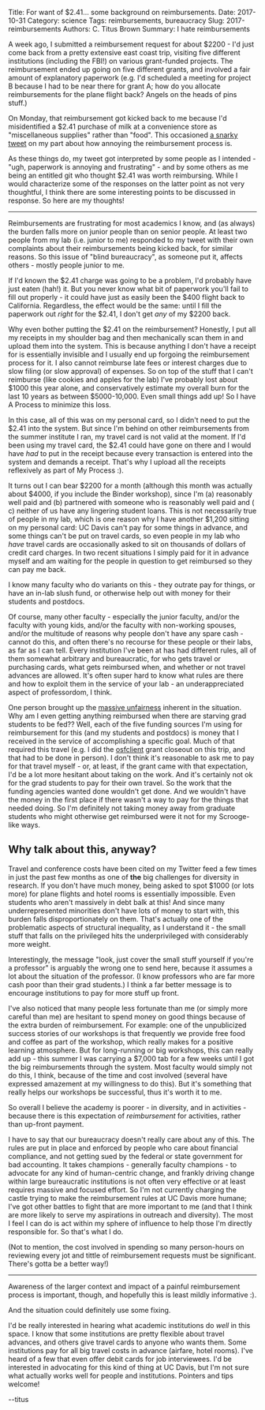Title: For want of $2.41... some background on reimbursements.
Date: 2017-10-31
Category: science
Tags: reimbursements, bureaucracy
Slug: 2017-reimbursements
Authors: C. Titus Brown
Summary: I hate reimbursements

A week ago, I submitted a reimbursement request for about $2200 - I'd just come back from a pretty extensive east coast trip, visiting five different institutions (including the FBI!) on various grant-funded projects.  The reimbursement ended up going on five different grants, and involved a fair amount of explanatory paperwork (e.g. I'd scheduled a meeting for project B because I had to be near there for grant A; how do you allocate reimbursements for the plane flight back? Angels on the heads of pins stuff.)

On Monday, that reimbursement got kicked back to me because I'd misidentified a $2.41 purchase of milk at a convenience store as "miscellaneous supplies" rather than "food". This occasioned [a snarky tweet](https://twitter.com/ctitusbrown/status/925038570179407872) on my part about how annoying the reimbursement process is.

As these things do, my tweet got interpreted by some people as I intended - "ugh, paperwork is annoying and frustrating" - and by some others as me being an entitled git who thought $2.41 was worth reimbursing.  While I would characterize some of the responses on the latter point as not very thoughtful, I think there are some interesting points to be discussed in response. So here are my thoughts!

----

Reimbursements are frustrating for most academics I know, and (as always) the burden falls more on junior people than on senior people.  At least two people from my lab (i.e. junior to me) responded to my tweet with their own complaints about their reimbursements being kicked back, for similar reasons.  So this issue of "blind bureaucracy", as someone put it, affects others - mostly people junior to me.

If I'd known the $2.41 charge was going to be a problem, I'd probably have just eaten (hah!) it. But you never know what bit of paperwork you'll fail to fill out properly - it could have just as easily been the $400 flight back to California.  Regardless, the effect would be the same: until I fill the paperwork out *right* for the $2.41, I don't get *any* of my $2200 back.

Why even bother putting the $2.41 on the reimbursement? Honestly, I put all my receipts in my shoulder bag and then mechanically scan them in and upload them into the system.  This is because anything I don't have a receipt for is essentially invisible and I usually end up forgoing the reimbursement process for it.  I also cannot reimburse late fees or interest charges due to slow filing (or slow approval) of expenses.  So on top of the stuff that I can't reimburse (like cookies and apples for the lab) I've probably lost about $1000 this year alone, and conservatively estimate my overall burn for the last 10 years as between $5000-10,000.  Even small things add up! So I have  A Process to minimize this loss.

In this case, all of this was on my personal card, so I didn't need to put the $2.41 into the system. But since I'm behind on other reimbursements from the summer institute I ran, my travel card is not valid at the moment. If I'd been using my travel card, the $2.41 could have gone on there and I would have *had* to put in the receipt because every transaction is entered into the system and demands a receipt. That's why I upload all the receipts reflexively as part of My Process :).

It turns out I can bear $2200 for a month (although this month was actually about $4000, if you include the Binder workshop), since I'm (a) reasonably well paid and (b) partnered with someone who is reasonably well paid and ( c) neither of us have any lingering student loans.  This is not necessarily true of people in my lab, which is one reason why I have another $1,200 sitting on my personal card: UC Davis can't pay for some things in advance, and some things can't be put on travel cards, so even people in my lab who *have* travel cards are occasionally asked to sit on thousands of dollars of credit card charges.  In two recent situations I simply paid for it in advance myself and am waiting for the people in question to get reimbursed so they can pay me back.

I know many faculty who do variants on this - they outrate pay for things, or have an in-lab slush fund, or otherwise help out with money for their students and postdocs.

Of course, many other faculty - especially the junior faculty, and/or the faculty with young kids, and/or the faculty with non-working spouses, and/or the multitude of reasons why people don't have any spare cash - cannot do this, and often there's no recourse for these people or their labs, as far as I can tell. Every institution I've been at has had different rules, all of them somewhat arbitrary and bureaucratic, for who gets travel or purchasing cards, what gets reimbursed when, and whether or not travel advances are allowed.  It's often super hard to know what rules are there and how to exploit them in the service of your lab - an underappreciated aspect of professordom, I think.

One person brought up the [massive unfairness](https://twitter.com/schneiderleonid/status/925394253945167873) inherent in the situation.  Why am I even getting anything reimbursed when there are starving grad students to be fed??  Well, each of the five funding sources I'm using for reimbursement for this (and my students and postdocs) is money that I received in the service of accomplishing a specific goal. Much of that required this travel (e.g. I did the [osfclient](http://ivory.idyll.org/blog/2017-introducing-osfclient.html) grant closeout on this trip, and that had to be done in person).  I don't think it's reasonable to ask me to pay for that travel myself - or, at least, if the grant came with that expectation, I'd be a lot more hesitant about taking on the work. And it's certainly not ok for the grad students to pay for their own travel.  So the work that the funding agencies wanted done wouldn't get done.  And we wouldn't have the money in the first place if there wasn't a way to pay for the things that needed doing.  So I'm definitely not taking money away from graduate students who might otherwise get reimbursed were it not for my Scrooge-like ways.

## Why talk about this, anyway?

Travel and conference costs have been cited on my Twitter feed a few times in just the past few months as one of **the** big challenges for diversity in research.  If you don't have much money, being asked to spot $1000 (or lots more) for plane flights and hotel rooms is essentially impossible.  Even students who aren't massively in debt balk at this! And since many underrepresented minorities don't have lots of money to start with, this burden falls disproportionately on them.  That's actually one of the problematic aspects of structural inequality, as I understand it - the small stuff that falls on the privileged hits the underprivileged with considerably more weight.

Interestingly, the message "look, just cover the small stuff yourself if you're a professor" is arguably the wrong one to send here, because it assumes a lot about the situation of the professor. (I know professors who are far more cash poor than their grad students.) I think a far better message is to encourage institutions to pay for more stuff up front.

I've also noticed that many people less fortunate than me (or simply more careful than me) are hesitant to spend money on good things because of the extra burden of reimbursement.  For example: one of the unpublicized success stories of our workshops is that frequently we provide free food and coffee as part of the workshop, which really makes for a positive learning atmosphere. But for long-running or big workshops, this can really add up - this summer I was carrying a $7,000 tab for a few weeks until I got the big reimbursements through the system. Most faculty would simply not do this, I think, because of the time and cost involved (several have expressed amazement at my willingness to do this). But it's something that really helps our workshops be successful, thus it's worth it to me.

So overall I believe the academy is poorer - in diversity, and in activities - because there is this expectation of *reimbursement* for activities, rather than up-front payment.

I have to say that our bureaucracy doesn't really care about any of this.  The rules are put in place and enforced by people who care about financial compliance, and not getting sued by the federal or state government for bad accounting.  It takes champions - generally faculty champions - to advocate for any kind of human-centric change, and frankly driving change within large bureaucratic institutions is not often very effective or at least requires massive and focused effort.  So I'm not currently charging the castle trying to make the reimbursement rules at UC Davis more humane; I've got other battles to fight that are more important to me (and that I think are more likely to serve my aspirations in outreach and diversity).  The most I feel I can do is act within my sphere of influence to help those I'm directly responsible for. So that's what I do.

(Not to mention, the cost involved in spending so many person-hours on reviewing every jot and tittle of reimbursement requests must be significant. There's gotta be a better way!)

----

Awareness of the larger context and impact of a painful reimbursement process is important, though, and hopefully this is least mildly informative :).

And the situation could definitely use some fixing.

I'd be really interested in hearing what academic institutions do *well* in this space. I know that some institutions are pretty flexible about travel advances, and others give travel cards to anyone who wants them. Some institutions pay for all big travel costs in advance (airfare, hotel rooms). I've heard of a few that even offer debit cards for job interviewees.  I'd be interested in advocating for this kind of thing at UC Davis, but I'm not sure what actually works well for people and institutions.  Pointers and tips welcome!

--titus

